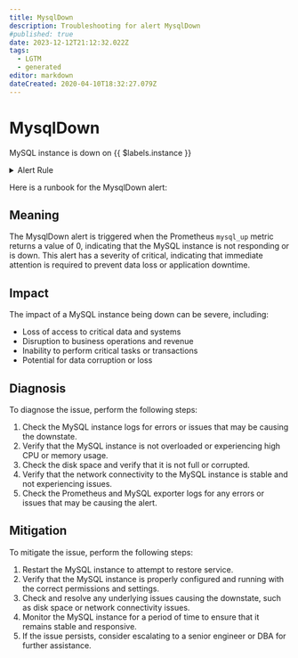```yaml
---
title: MysqlDown
description: Troubleshooting for alert MysqlDown
#published: true
date: 2023-12-12T21:12:32.022Z
tags: 
  - LGTM
  - generated
editor: markdown
dateCreated: 2020-04-10T18:32:27.079Z
---
```


# MysqlDown

MySQL instance is down on {{ $labels.instance }}

<details>
  <summary>Alert Rule</summary>

{{% rule "mysql/mysqld-exporter.yml" "MysqlDown" %}}

{{% comment %}}

```yaml
alert: MysqlDown
expr: mysql_up == 0
for: 0m
labels:
    severity: critical
annotations:
    summary: MySQL down (instance {{ $labels.instance }})
    description: |-
        MySQL instance is down on {{ $labels.instance }}
          VALUE = {{ $value }}
          LABELS = {{ $labels }}
    runbook: https://github.com/srerun/prometheus-alerts/blob/main/content/runbooks/mysqld-exporter/MysqlDown.md

```

{{% /comment %}}

</details>


Here is a runbook for the MysqlDown alert:

## Meaning

The MysqlDown alert is triggered when the Prometheus `mysql_up` metric returns a value of 0, indicating that the MySQL instance is not responding or is down. This alert has a severity of critical, indicating that immediate attention is required to prevent data loss or application downtime.

## Impact

The impact of a MySQL instance being down can be severe, including:

* Loss of access to critical data and systems
* Disruption to business operations and revenue
* Inability to perform critical tasks or transactions
* Potential for data corruption or loss

## Diagnosis

To diagnose the issue, perform the following steps:

1. Check the MySQL instance logs for errors or issues that may be causing the downstate.
2. Verify that the MySQL instance is not overloaded or experiencing high CPU or memory usage.
3. Check the disk space and verify that it is not full or corrupted.
4. Verify that the network connectivity to the MySQL instance is stable and not experiencing issues.
5. Check the Prometheus and MySQL exporter logs for any errors or issues that may be causing the alert.

## Mitigation

To mitigate the issue, perform the following steps:

1. Restart the MySQL instance to attempt to restore service.
2. Verify that the MySQL instance is properly configured and running with the correct permissions and settings.
3. Check and resolve any underlying issues causing the downstate, such as disk space or network connectivity issues.
4. Monitor the MySQL instance for a period of time to ensure that it remains stable and responsive.
5. If the issue persists, consider escalating to a senior engineer or DBA for further assistance.